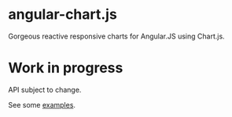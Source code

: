 # angular-chart.js

Gorgeous reactive responsive charts for Angular.JS using Chart.js.

# Work in progress

API subject to change.

See some [examples](examples/charts.html).
